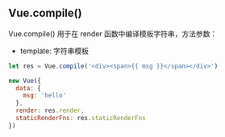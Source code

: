 
## Vue.compile()
Vue.compile() 用于在 render 函数中编译模板字符串，方法参数：
* template: 字符串模板

```js
let res = Vue.compile('<div><span>{{ msg }}</span></div>')

new Vue({
  data: {
    msg: 'hello'
  },
  render: res.render,
  staticRenderFns: res.staticRenderFns
})
```